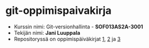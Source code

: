 # git-oppimispaivakirja

- Kurssin nimi: Git-versionhallinta - **SOF013AS2A-3001**
- Tekijän nimi: **Jani Luuppala**
- Repositoryssä on oppimispäiväkirjat [1](https://github.com/Lupsu/git-oppimispaivakirja/blob/main/paivakirja1.md), [2](https://github.com/Lupsu/git-oppimispaivakirja/blob/main/paivakirja2.md) ja [3](https://github.com/Lupsu/git-oppimispaivakirja/blob/main/paivakirja3.md)